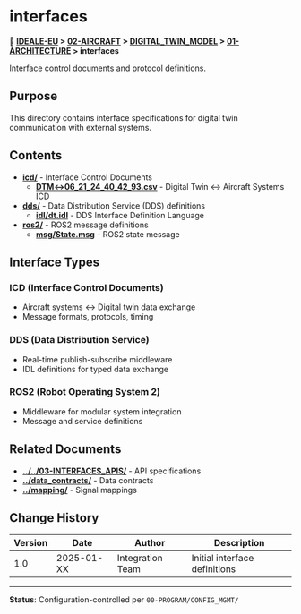 # interfaces

**📍 [IDEALE-EU](../../../../) > [02-AIRCRAFT](../../../) > [DIGITAL_TWIN_MODEL](../../) > [01-ARCHITECTURE](../) > interfaces**

Interface control documents and protocol definitions.

## Purpose

This directory contains interface specifications for digital twin communication with external systems.

## Contents

- **[icd/](icd/)** - Interface Control Documents
  - **[DTM↔06_21_24_40_42_93.csv](icd/DTM↔06_21_24_40_42_93.csv)** - Digital Twin ↔ Aircraft Systems ICD
- **[dds/](dds/)** - Data Distribution Service (DDS) definitions
  - **[idl/dt.idl](dds/idl/dt.idl)** - DDS Interface Definition Language
- **[ros2/](ros2/)** - ROS2 message definitions
  - **[msg/State.msg](ros2/msg/State.msg)** - ROS2 state message

## Interface Types

### ICD (Interface Control Documents)
- Aircraft systems ↔ Digital twin data exchange
- Message formats, protocols, timing

### DDS (Data Distribution Service)
- Real-time publish-subscribe middleware
- IDL definitions for typed data exchange

### ROS2 (Robot Operating System 2)
- Middleware for modular system integration
- Message and service definitions

## Related Documents

- **[../../03-INTERFACES_APIS/](../../03-INTERFACES_APIS/)** - API specifications
- **[../data_contracts/](../data_contracts/)** - Data contracts
- **[../mapping/](../mapping/)** - Signal mappings

## Change History

| Version | Date | Author | Description |
|---------|------|--------|-------------|
| 1.0 | 2025-01-XX | Integration Team | Initial interface definitions |

---

**Status**: Configuration-controlled per `00-PROGRAM/CONFIG_MGMT/`

